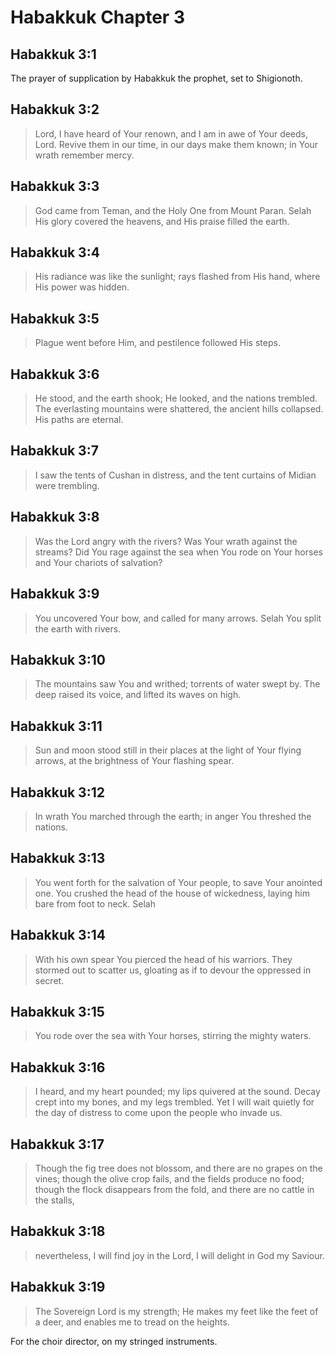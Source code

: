 # Habakkuk Chapter 3

## Habakkuk 3:1

The prayer of supplication by Habakkuk the prophet, set to Shigionoth.

## Habakkuk 3:2

> Lord, I have heard of Your renown, and I am in awe of Your deeds, Lord.
> Revive them in our time,
> in our days make them known;
> in Your wrath remember mercy.

## Habakkuk 3:3

> God came from Teman,
> and the Holy One from Mount Paran. Selah
> His glory covered the heavens,
> and His praise filled the earth.

## Habakkuk 3:4

> His radiance was like the sunlight;
> rays flashed from His hand,
> where His power was hidden.

## Habakkuk 3:5

> Plague went before Him,
> and pestilence followed His steps.

## Habakkuk 3:6

> He stood, and the earth shook;
> He looked, and the nations trembled.
> The everlasting mountains were shattered,
> the ancient hills collapsed.
> His paths are eternal.

## Habakkuk 3:7

> I saw the tents of Cushan in distress,
> and the tent curtains of Midian were trembling.

## Habakkuk 3:8

> Was the Lord angry with the rivers?
> Was Your wrath against the streams?
> Did You rage against the sea
> when You rode on Your horses
> and Your chariots of salvation?

## Habakkuk 3:9

> You uncovered Your bow,
> and called for many arrows.
> Selah You split the earth with rivers.

## Habakkuk 3:10

> The mountains saw You and writhed;
> torrents of water swept by.
> The deep raised its voice,
> and lifted its waves on high.

## Habakkuk 3:11

> Sun and moon stood still in their places
> at the light of Your flying arrows,
> at the brightness of Your flashing spear.

## Habakkuk 3:12

> In wrath You marched through the earth;
> in anger You threshed the nations.

## Habakkuk 3:13

> You went forth for the salvation of Your people,
> to save Your anointed one.
> You crushed the head of the house of wickedness,
> laying him bare from foot to neck. Selah

## Habakkuk 3:14

> With his own spear You pierced
> the head of his warriors.
> They stormed out to scatter us,
> gloating as if to devour the oppressed in secret.

## Habakkuk 3:15

> You rode over the sea with Your horses,
> stirring the mighty waters.

## Habakkuk 3:16

> I heard, and my heart pounded;
> my lips quivered at the sound.
> Decay crept into my bones,
> and my legs trembled.
> Yet I will wait quietly for the day of distress
> to come upon the people who invade us.

## Habakkuk 3:17

> Though the fig tree does not blossom,
> and there are no grapes on the vines;
> though the olive crop fails,
> and the fields produce no food;
> though the flock disappears from the fold,
> and there are no cattle in the stalls,

## Habakkuk 3:18

> nevertheless, I will find joy in the Lord,
> I will delight in God my Saviour.

## Habakkuk 3:19

> The Sovereign Lord is my strength;
> He makes my feet like the feet of a deer,
> and enables me to tread on the heights.

For the choir director, on my stringed instruments.
